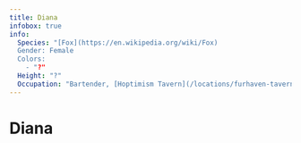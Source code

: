 ```yaml
---
title: Diana
infobox: true
info:
  Species: "[Fox](https://en.wikipedia.org/wiki/Fox)
  Gender: Female
  Colors:
    - "?"
  Height: "?"
  Occupation: "Bartender, [Hoptimism Tavern](/locations/furhaven-tavern)"
---
```


# Diana

